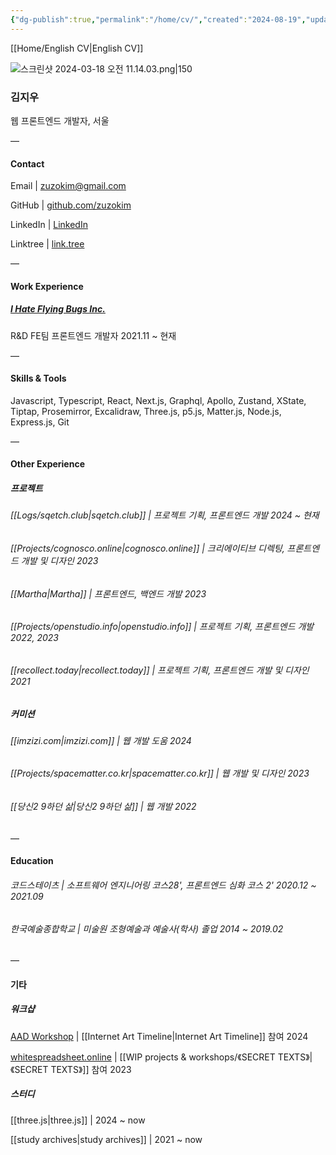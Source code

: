 ```yaml
---
{"dg-publish":true,"permalink":"/home/cv/","created":"2024-08-19","updated":"2024-08-27T23:40:00"}
---
```



[[Home/English CV\|English CV]]

![스크린샷 2024-03-18 오전 11.14.03.png|150](/img/user/%EC%8A%A4%ED%81%AC%EB%A6%B0%EC%83%B7%202024-03-18%20%EC%98%A4%EC%A0%84%2011.14.03.png)
### 김지우

웹 프론트엔드 개발자, 서울


 —
#### Contact

Email | zuzokim@gmail.com

GitHub | [github.com/zuzokim](https://github.com/zuzokim)

LinkedIn | [LinkedIn](https://www.linkedin.com/in/%EC%A7%80%EC%9A%B0-%EA%B9%80-635921206?utm_source=share&utm_campaign=share_via&utm_content=profile&utm_medium=ios_app)

Linktree | [link.tree](https://linktr.ee/zuzokim)

 —

#### Work Experience

##### [I Hate Flying Bugs Inc.](https://www.ihateflyingbugs.com/en/main-en/)
 R&D FE팀 프론트엔드 개발자 2021.11 ~ 현재

 —

#### Skills & Tools

Javascript, Typescript, React, Next.js, Graphql, Apollo, Zustand, XState, Tiptap, Prosemirror, Excalidraw, Three.js, p5.js, Matter.js, Node.js, Express.js, Git
 
 —
#### Other Experience

##### 프로젝트

###### [[Logs/sqetch.club\|sqetch.club]] | 프로젝트 기획, 프론트엔드 개발 2024 ~ 현재

 ###### [[Projects/cognosco.online\|cognosco.online]] | 크리에이티브 디렉팅, 프론트엔드 개발 및 디자인 2023

###### [[Martha\|Martha]] | 프론트엔드, 백엔드 개발 2023

###### [[Projects/openstudio.info\|openstudio.info]] | 프로젝트 기획, 프론트엔드 개발 2022, 2023

###### [[recollect.today\|recollect.today]] | 프로젝트 기획, 프론트엔드 개발 및 디자인 2021

##### 커미션

###### [[imzizi.com\|imzizi.com]] | 웹 개발 도움 2024

###### [[Projects/spacematter.co.kr\|spacematter.co.kr]] | 웹 개발 및 디자인 2023

###### [[당신2 9하던 삶\|당신2 9하던 삶]] | 웹 개발 2022

—

#### Education

###### 코드스테이츠 | 소프트웨어 엔지니어링 코스28',  프론트엔드 심화 코스 2' 2020.12 ~ 2021.09

###### 한국예술종합학교 | 미술원 조형예술과 예술사(학사) 졸업 2014 ~ 2019.02


—

#### 기타

##### 워크샵

[AAD Workshop](https://artsactsdays.kr/product/8540/) | [[Internet Art Timeline\|Internet Art Timeline]] 참여 2024

[whitespreadsheet.online](https://whitespreadsheet.online) | [[WIP projects & workshops/《SECRET TEXTS》\|《SECRET TEXTS》]] 참여 2023

##### 스터디

[[three.js\|three.js]] | 2024 ~ now

[[study archives\|study archives]] | 2021 ~ now



